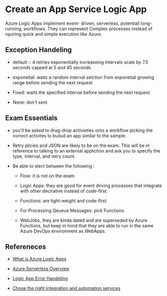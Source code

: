 # Create an App Service Logic App

Azure Logic Apps implement event- driven, serverless, potentiall long-running, workflows.
They can represent Complex processes instead of rquiring quick and simple execution like Azure.


## Exception Handeling

* default :: 4 retries exponentially increaseing intervals scale by 7.5 seconds capped at 5 and 45 seconds

* exponetial: waits a random interval selction from exponetial growing  range before sending the next request

* Fixed: waits the specified interval before sending the next request

* None:  don't sent


## Exam Essentials

* you'll be asked to drag-drop activieties onto a workflow picking the correct activites to builud an app similar to the xample.

* Retry plicies and JSON are likely to be on the exam.  This will be in reference to talking to an external appliction and ask you to specify the type, interval, and retry count. 

* Be able to slect between the following :

  * Flow: it is not on the exam

  * Logic Apps: they are good for event driving processes that integrate with other declrative instead of code-first.

  * Functions: are light-weight and code-first

  * For Processing Qeueue Messages: pick Functions

  * WebJobs, they are kinda dated and are superseded by Azure Functions, but keep in mind that they are able to run in the same Azure DevOps environment as WebApps.

## Refereneces

* [What is Azure Logic Apps](https://docs.microsoft.com/en-us/azure/logic-apps/logic-apps-overview)

* [Azure Serverless Overview](https://docs.microsoft.com/en-us/azure/logic-apps/logic-apps-serverless-overview)

* [Logic App Error Handeling](https://docs.microsoft.com/en-us/azure/logic-apps/logic-apps-exception-handling)

* [Chose the right integration and automation services](https://docs.microsoft.com/en-us/azure/azure-functions/functions-compare-logic-apps-ms-flow-webjobs)